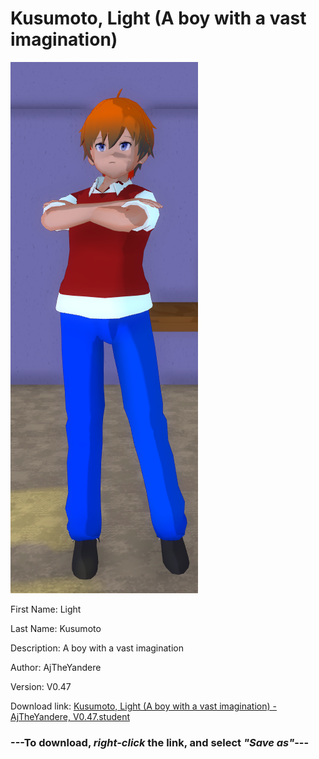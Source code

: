 # Kusumoto, Light (A boy with a vast imagination)

<img src="https://raw.githubusercontent.com/Arbiter1223/Daigaku-Gurashi-Custom-Students/master/Students/Files/Kusumoto%2C%20Light%20(A%20boy%20with%20a%20vast%20imagination).png" title="Kusumoto, Light (A boy with a vast imagination) - AjTheYandere, V0.47">

First Name: Light

Last Name: Kusumoto

Description: A boy with a vast imagination

Author: AjTheYandere

Version: V0.47

Download link: <a href="https://raw.githubusercontent.com/Arbiter1223/Daigaku-Gurashi-Custom-Students/master/Students/Files/Kusumoto%2C%20Light%20(A%20boy%20with%20a%20vast%20imagination)%20-%20AjTheYandere%2C%20V0.47.student">Kusumoto, Light (A boy with a vast imagination) - AjTheYandere, V0.47.student</a>

### ---**To download, _right-click_ the link, and select _"Save as"_**---
